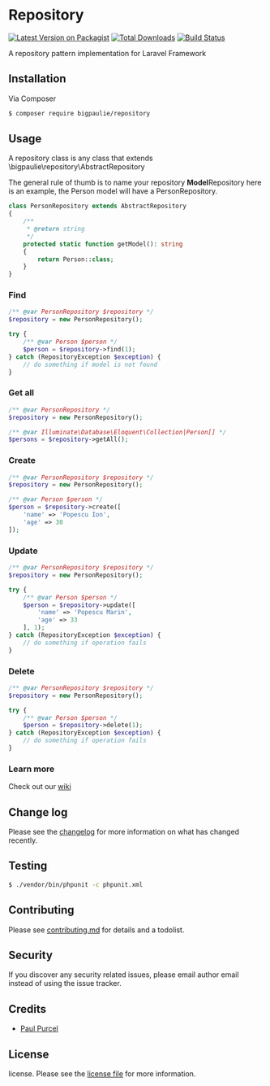# Repository

[![Latest Version on Packagist][ico-version]][link-packagist]
[![Total Downloads][ico-downloads]][link-downloads]
[![Build Status][ico-travis]][link-travis]

A repository pattern implementation for Laravel Framework

## Installation

Via Composer

``` bash
$ composer require bigpaulie/repository
```

## Usage
A repository class is any class that extends \bigpaulie\repository\AbstractRepository

The general rule of thumb is to name your repository **Model**Repository here is an example, the Person model will have a PersonRepository.

```php
class PersonRepository extends AbstractRepository
{
    /**
     * @return string
     */
    protected static function getModel(): string
    {
        return Person::class;
    }
}
```

### Find
```php
/** @var PersonRepository $repository */
$repository = new PersonRepository();

try {
    /** @var Person $person */
    $person = $repository->find(1);
} catch (RepositoryException $exception) {
    // do something if model is not found
}
```

### Get all 
```php
/** @var PersonRepository */
$repository = new PersonRepository();

/** @var Illuminate\Database\Eloquent\Collection|Person[] */
$persons = $repository->getAll();
```

### Create
```php
/** @var PersonRepository $repository */
$repository = new PersonRepository();

/** @var Person $person */
$person = $repository->create([
    'name' => 'Popescu Ion',
    'age' => 30
]);
```
### Update
```php
/** @var PersonRepository $repository */
$repository = new PersonRepository();

try {
    /** @var Person $person */
    $person = $repository->update([
        'name' => 'Popescu Marin',
        'age' => 33
    ], 1);
} catch (RepositoryException $exception) {
    // do something if operation fails
}
```
### Delete 
```php
/** @var PersonRepository $repository */
$repository = new PersonRepository();

try {
    /** @var Person $person */
    $person = $repository->delete(1);
} catch (RepositoryException $exception) {
    // do something if operation fails
}
```

### Learn more 
Check out our [wiki](https://github.com/bigpaulie/repository/wiki)

## Change log

Please see the [changelog](changelog.md) for more information on what has changed recently.

## Testing

``` bash
$ ./vendor/bin/phpunit -c phpunit.xml
```

## Contributing

Please see [contributing.md](contributing.md) for details and a todolist.

## Security

If you discover any security related issues, please email author email instead of using the issue tracker.

## Credits

- [Paul Purcel](https://github.com/bigpaulie)

## License

license. Please see the [license file](license.md) for more information.

[ico-version]: https://img.shields.io/packagist/v/bigpaulie/repository.svg?style=flat-square
[ico-downloads]: https://img.shields.io/packagist/dt/bigpaulie/repository.svg?style=flat-square
[ico-travis]: https://img.shields.io/travis/bigpaulie/repository/master.svg?style=flat-square
[ico-styleci]: https://styleci.io/repos/12345678/shield

[link-packagist]: https://packagist.org/packages/bigpaulie/repository
[link-downloads]: https://packagist.org/packages/bigpaulie/repository
[link-travis]: https://travis-ci.org/bigpaulie/repository
[link-styleci]: https://styleci.io/repos/12345678
[link-author]: https://github.com/bigpaulie
[link-contributors]: ../../contributors
[link-wiki]: https://github.com/bigpaulie/repository/wiki
